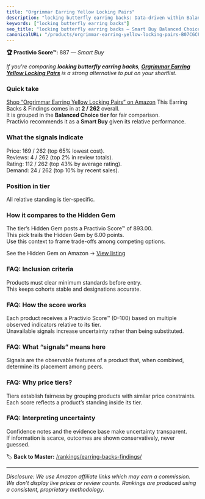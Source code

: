```yaml
---
title: "Orgrimmar Earring Yellow Locking Pairs"
description: "locking butterfly earring backs: Data-driven within Balanced Choice ranking using the Practivio Score™. Positioned by quality, value, demand, findability, mome…"
keywords: ["locking butterfly earring backs"]
seo_title: "locking butterfly earring backs — Smart Buy Balanced Choice (2025)"
canonicalURL: "/products/orgrimmar-earring-yellow-locking-pairs-B07CGCF772/"
---
```


**🏆 Practivio Score™:** 887 — _Smart Buy_


*If you're comparing **locking butterfly earring backs**, **[Orgrimmar Earring Yellow Locking Pairs](https://www.amazon.com/dp/B07CGCF772?tag=practivio-20)** is a strong alternative to put on your shortlist.*
### Quick take
[Shop “Orgrimmar Earring Yellow Locking Pairs” on Amazon](https://www.amazon.com/dp/B07CGCF772?tag=practivio-20)
This Earring Backs & Findings comes in at **2 / 262** overall.  
It is grouped in the **Balanced Choice tier** for fair comparison.  
Practivio recommends it as a **Smart Buy** given its relative performance.

### What the signals indicate
Price: 169 / 262 (top 65% lowest cost).  
Reviews: 4 / 262 (top 2% in review totals).  
Rating: 112 / 262 (top 43% by average rating).  
Demand: 24 / 262 (top 10% by recent sales).

### Position in tier
All relative standing is tier-specific.

### How it compares to the Hidden Gem
The tier’s Hidden Gem posts a Practivio Score™ of 893.00.  
This pick trails the Hidden Gem by 6.00 points.  
Use this context to frame trade-offs among competing options.  

See the Hidden Gem on Amazon → [View listing](https://www.amazon.com/dp/B083428HLR?tag=practivio-20)

### FAQ: Inclusion criteria
Products must clear minimum standards before entry.  
This keeps cohorts stable and designations accurate.

### FAQ: How the score works
Each product receives a Practivio Score™ (0–100) based on multiple observed indicators relative to its tier.  
Unavailable signals increase uncertainty rather than being substituted.

### FAQ: What “signals” means here
Signals are the observable features of a product that, when combined, determine its placement among peers.

### FAQ: Why price tiers?
Tiers establish fairness by grouping products with similar price constraints.  
Each score reflects a product’s standing inside its tier.

### FAQ: Interpreting uncertainty
Confidence notes and the evidence base make uncertainty transparent.  
If information is scarce, outcomes are shown conservatively, never guessed.


🏷️ **Back to Master:** [/rankings/earring-backs-findings/](/rankings/earring-backs-findings/)

---
_Disclosure: We use Amazon affiliate links which may earn a commission. We don’t display live prices or review counts. Rankings are produced using a consistent, proprietary methodology._
